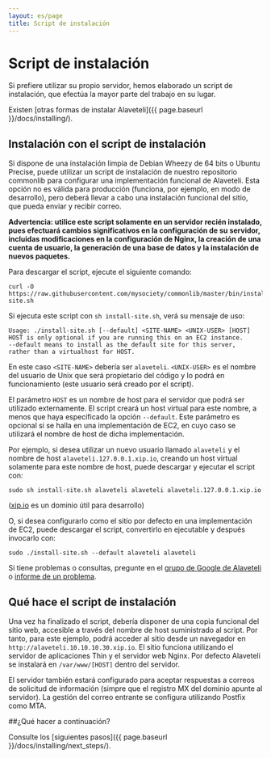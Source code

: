 ```yaml
---
layout: es/page
title: Script de instalación
---
```


# Script de instalación

<p class="lead">
  Si prefiere utilizar su propio servidor, hemos elaborado un script de instalación, que efectúa la mayor parte del trabajo en su lugar.
</p>

Existen [otras formas de instalar Alaveteli]({{ page.baseurl }}/docs/installing/).

## Instalación con el script de instalación

Si dispone de una instalación limpia de Debian Wheezy de 64 bits o Ubuntu Precise, puede
utilizar un script de instalación de nuestro repositorio commonlib para configurar una implementación
funcional de Alaveteli. Esta opción no es válida para producción (funciona, por ejemplo, en modo
de desarrollo), pero deberá llevar a cabo una instalación funcional del sitio, que pueda
enviar y recibir correo.

**Advertencia: utilice este script solamente en un servidor recién instalado, pues efectuará
cambios significativos en la configuración de su servidor, incluidas modificaciones en la configuración
de Nginx, la creación de una cuenta de usuario, la generación de una base de datos y la instalación
de nuevos paquetes.**

Para descargar el script, ejecute el siguiente comando:

    curl -O https://raw.githubusercontent.com/mysociety/commonlib/master/bin/install-site.sh

Si ejecuta este script con `sh install-site.sh`, verá su mensaje de uso:

    Usage: ./install-site.sh [--default] <SITE-NAME> <UNIX-USER> [HOST]
    HOST is only optional if you are running this on an EC2 instance.
    --default means to install as the default site for this server,
    rather than a virtualhost for HOST.

En este caso `<SITE-NAME>` debería ser `alaveteli`. `<UNIX-USER>` es el nombre del
usuario de Unix que será propietario del código y lo podrá en funcionamiento 
(este usuario será creado por el script).

El parámetro `HOST` es un nombre de host para el servidor que podrá ser utilizado
externamente. El script creará un host virtual para este nombre, a menos que
haya especificado la opción `--default`. Este parámetro es opcional si se halla en
una implementación de EC2, en cuyo caso se utilizará el nombre de host de dicha implementación.

Por ejemplo, si desea utilizar un nuevo usuario llamado `alaveteli` y el nombre de host
`alaveteli.127.0.0.1.xip.io`, creando un host virtual solamente para este nombre de host,
puede descargar y ejecutar el script con:

    sudo sh install-site.sh alaveteli alaveteli alaveteli.127.0.0.1.xip.io

([xip.io](http://xip.io/) es un dominio útil para desarrollo)

O, si desea configurarlo como el sitio por defecto en una implementación de EC2, puede
descargar el script, convertirlo en ejecutable y después invocarlo con:

    sudo ./install-site.sh --default alaveteli alaveteli

Si tiene problemas o consultas, pregunte en el [grupo de Google de 
	Alaveteli](https://groups.google.com/forum/#!forum/alaveteli-dev) o [informe de un
    problema](https://github.com/mysociety/alaveteli/issues?state=open).

## Qué hace el script de instalación

Una vez ha finalizado el script, debería disponer de una copia funcional del sitio web,
accesible a través del nombre de host suministrado al script. Por tanto, para este ejemplo, podrá acceder al sitio desde un navegador en `http://alaveteli.10.10.10.30.xip.io`. El sitio funciona utilizando el servidor de aplicaciones Thin y el servidor web Nginx. Por defecto Alaveteli se instalará en `/var/www/[HOST]` dentro del servidor.

El servidor también estará configurado para aceptar respuestas a correos de solicitud de información (simpre que el registro MX del dominio apunte al servidor). La gestión del correo entrante se configura utilizando Postfix como MTA.

##¿Qué hacer a continuación?

Consulte los [siguientes pasos]({{ page.baseurl }}/docs/installing/next_steps/).



